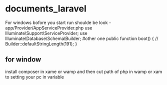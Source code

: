 # documents_laravel
For windows bofore you start run shoulde be look 
-app/Provider/AppServiceProvider.php
use Illuminate\Support\ServiceProvider;
use Illuminate\Database\Schema\Builder;
#other one
 public function boot()
    {
        //
        Builder::defaultStringLength(191);
    }
##  for window
install composer in xame or wamp and then cut path of php in wamp or xam to setting your pc in variable 
